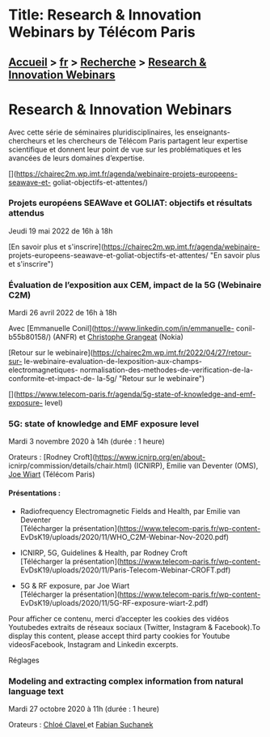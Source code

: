 # Title: Research & Innovation Webinars by Télécom Paris

## [Accueil](https://www.telecom-paris.fr "https://www.telecom-paris.fr") > [fr](https://www.telecom-paris.fr/fr "fr") > [Recherche](https://www.telecom-paris.fr/fr/recherche "Recherche") > [Research & Innovation Webinars](https://www.telecom-paris.fr/fr/recherche/research-and-innovation-webinars)

[](https://www.telecom-paris.fr/fr/accueil)

# Research & Innovation Webinars

Avec cette série de séminaires pluridisciplinaires, les enseignants-chercheurs
et les chercheurs de Télécom Paris partagent leur expertise scientifique et
donnent leur point de vue sur les problématiques et les avancées de leurs
domaines d’expertise.

[](https://chairec2m.wp.imt.fr/agenda/webinaire-projets-europeens-seawave-et-
goliat-objectifs-et-attentes/)

### Projets européens SEAWave et GOLIAT: objectifs et résultats attendus

Jeudi 19 mai 2022 de 16h à 18h

[En savoir plus et s'inscrire](https://chairec2m.wp.imt.fr/agenda/webinaire-
projets-europeens-seawave-et-goliat-objectifs-et-attentes/ "En savoir plus et
s'inscrire")

[](https://chairec2m.wp.imt.fr/agenda/webinaire-evaluation-exposition-cem/)

### Évaluation de l’exposition aux CEM, impact de la 5G (Webinaire C2M)

Mardi 26 avril 2022 de 16h à 18h

Avec [Emmanuelle Conil](https://www.linkedin.com/in/emmanuelle-
conil-b55b80158/) (ANFR) et [Christophe
Grangeat](https://www.linkedin.com/in/grangeat-christophe-03a369b/) (Nokia)

[Retour sur le webinaire](https://chairec2m.wp.imt.fr/2022/04/27/retour-sur-
le-webinaire-evaluation-de-lexposition-aux-champs-electromagnetiques-
normalisation-des-methodes-de-verification-de-la-conformite-et-impact-de-
la-5g/ "Retour sur le webinaire")

[](https://www.telecom-paris.fr/agenda/5g-state-of-knowledge-and-emf-exposure-
level)

### 5G: state of knowledge and EMF exposure level  

Mardi 3 novembre 2020 à 14h (durée : 1 heure)

Orateurs : [Rodney Croft](https://www.icnirp.org/en/about-
icnirp/commission/details/chair.html) (ICNIRP), Emilie van Deventer (OMS),
[Joe Wiart](https://www.telecom-paris.fr/joe-wiart) (Télécom Paris)

#### Présentations :

  * Radiofrequency Electromagnetic Fields and Health, par Emilie van Deventer  
[Télécharger la présentation](https://www.telecom-paris.fr/wp-content-
EvDsK19/uploads/2020/11/WHO_C2M-Webinar-Nov-2020.pdf)

  * ICNIRP, 5G, Guidelines & Health, par Rodney Croft  
[Télécharger la présentation](https://www.telecom-paris.fr/wp-content-
EvDsK19/uploads/2020/11/Paris-Telecom-Webinar-CROFT.pdf)

  * 5G & RF exposure, par Joe Wiart  
[Télécharger la présentation](https://www.telecom-paris.fr/wp-content-
EvDsK19/uploads/2020/11/5G-RF-exposure-wiart-2.pdf)

Pour afficher ce contenu, merci d’accepter les cookies des vidéos Youtubedes
extraits de réseaux sociaux (Twitter, Instagram & Facebook).To display this
content, please accept third party cookies for Youtube videosFacebook,
Instagram and Linkedin excerpts.

Réglages

### Modeling and extracting complex information from natural language text

Mardi 27 octobre 2020 à 11h (durée : 1 heure)

Orateurs : [Chloé Clavel ](https://www.telecom-paris.fr/chloe-clavel)et
[Fabian Suchanek](https://www.telecom-paris.fr/fabian-suchanek)

